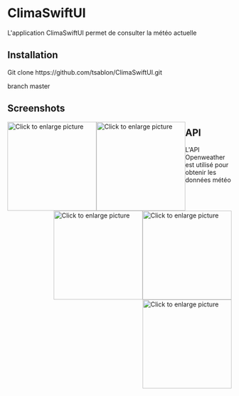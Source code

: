 # ClimaSwiftUI

<p>L'application ClimaSwiftUI permet de consulter la météo actuelle </p>

## Installation

<p>Git clone https://github.com/tsablon/ClimaSwiftUI.git </p>
<p>branch master</p>

## Screenshots
  <div>
  <img src="https://drive.google.com/uc?export=view&id=1lRJDsXSkrLPOoIXFaUuNpKVNNXS4IKnX" 
  style="width: 200px; height: auto; float:left;" title="Click to enlarge picture" />
  <img src="https://drive.google.com/uc?export=view&id=1qO5XMnImyKu3U5aFS2TzGMZt4Xlt5S4e" 
  style="width: 200px; height: auto; float:left;" title="Click to enlarge picture" />
  <img src="https://drive.google.com/uc?export=view&id=1pF3KLaCdClUfrfs6idO_vfUAaIkOc_Zk" 
  style="width: 200px; height: auto; float:right;" title="Click to enlarge picture" />
  </div>
  <div>
  <img src="https://drive.google.com/uc?export=view&id=1Zj-8TC1gEYxDpz3m1CiosZm6nXLKuHnP" 
  style="width: 200px; height: auto; float:right;" title="Click to enlarge picture" />
  <img src="https://drive.google.com/uc?export=view&id=1TYdF6sURtlAqZPPVTXNWxkT2qgVTnwrN" 
  style="width: 200px; height: auto; float:right;" title="Click to enlarge picture" />
  </div>
  
  ## API
  <p> L'API Openweather est utilisé pour obtenir  les données météo </p>
  
